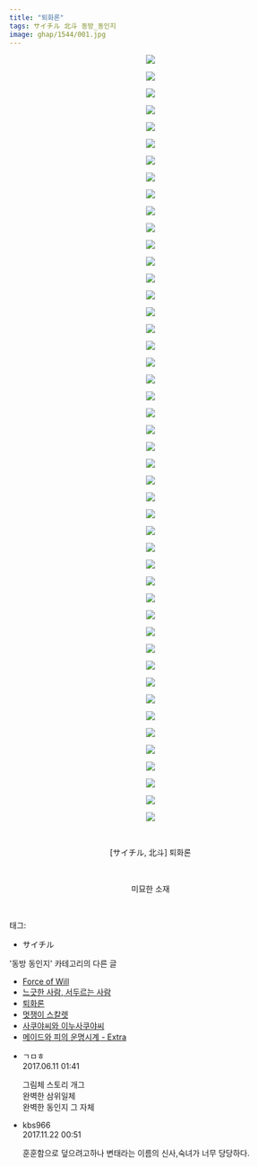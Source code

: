 ```yaml
---
title: "퇴화론"
tags: サイチル 北斗 동방_동인지
image: ghap/1544/001.jpg
---
```

<div class="article">
<p style="text-align: center; clear: none; float: none;"><img src="{{ site.nasurl }}/ghap/1544/001.jpg"/></p>
<p style="text-align: center; clear: none; float: none;"><img src="{{ site.nasurl }}/ghap/1544/002.jpg"/></p>
<p style="text-align: center; clear: none; float: none;"><img src="{{ site.nasurl }}/ghap/1544/003.jpg"/></p>
<p style="text-align: center; clear: none; float: none;"><img src="{{ site.nasurl }}/ghap/1544/004.jpg"/></p>
<p style="text-align: center; clear: none; float: none;"><img src="{{ site.nasurl }}/ghap/1544/005.jpg"/></p>
<p style="text-align: center; clear: none; float: none;"><img src="{{ site.nasurl }}/ghap/1544/006.jpg"/></p>
<p style="text-align: center; clear: none; float: none;"><img src="{{ site.nasurl }}/ghap/1544/007.jpg"/></p>
<p style="text-align: center; clear: none; float: none;"><img src="{{ site.nasurl }}/ghap/1544/008.jpg"/></p>
<p style="text-align: center; clear: none; float: none;"><img src="{{ site.nasurl }}/ghap/1544/009.jpg"/></p>
<p style="text-align: center; clear: none; float: none;"><img src="{{ site.nasurl }}/ghap/1544/010.jpg"/></p>
<p style="text-align: center; clear: none; float: none;"><img src="{{ site.nasurl }}/ghap/1544/011.jpg"/></p>
<p style="text-align: center; clear: none; float: none;"><img src="{{ site.nasurl }}/ghap/1544/012.jpg"/></p>
<p style="text-align: center; clear: none; float: none;"><img src="{{ site.nasurl }}/ghap/1544/013.jpg"/></p>
<p style="text-align: center; clear: none; float: none;"><img src="{{ site.nasurl }}/ghap/1544/014.jpg"/></p>
<p style="text-align: center; clear: none; float: none;"><img src="{{ site.nasurl }}/ghap/1544/015.jpg"/></p>
<p style="text-align: center; clear: none; float: none;"><img src="{{ site.nasurl }}/ghap/1544/016.jpg"/></p>
<p style="text-align: center; clear: none; float: none;"><img src="{{ site.nasurl }}/ghap/1544/017.jpg"/></p>
<p style="text-align: center; clear: none; float: none;"><img src="{{ site.nasurl }}/ghap/1544/018.jpg"/></p>
<p style="text-align: center; clear: none; float: none;"><img src="{{ site.nasurl }}/ghap/1544/019.jpg"/></p>
<p style="text-align: center; clear: none; float: none;"><img src="{{ site.nasurl }}/ghap/1544/020.jpg"/></p>
<p style="text-align: center; clear: none; float: none;"><img src="{{ site.nasurl }}/ghap/1544/021.jpg"/></p>
<p style="text-align: center; clear: none; float: none;"><img src="{{ site.nasurl }}/ghap/1544/022.jpg"/></p>
<p style="text-align: center; clear: none; float: none;"><img src="{{ site.nasurl }}/ghap/1544/023.jpg"/></p>
<p style="text-align: center; clear: none; float: none;"><img src="{{ site.nasurl }}/ghap/1544/024.jpg"/></p>
<p style="text-align: center; clear: none; float: none;"><img src="{{ site.nasurl }}/ghap/1544/025.jpg"/></p>
<p style="text-align: center; clear: none; float: none;"><img src="{{ site.nasurl }}/ghap/1544/026.jpg"/></p>
<p style="text-align: center; clear: none; float: none;"><img src="{{ site.nasurl }}/ghap/1544/027.jpg"/></p>
<p style="text-align: center; clear: none; float: none;"><img src="{{ site.nasurl }}/ghap/1544/028.jpg"/></p>
<p style="text-align: center; clear: none; float: none;"><img src="{{ site.nasurl }}/ghap/1544/029.jpg"/></p>
<p style="text-align: center; clear: none; float: none;"><img src="{{ site.nasurl }}/ghap/1544/030.jpg"/></p>
<p style="text-align: center; clear: none; float: none;"><img src="{{ site.nasurl }}/ghap/1544/031.jpg"/></p>
<p style="text-align: center; clear: none; float: none;"><img src="{{ site.nasurl }}/ghap/1544/032.jpg"/></p>
<p style="text-align: center; clear: none; float: none;"><img src="{{ site.nasurl }}/ghap/1544/033.jpg"/></p>
<p style="text-align: center; clear: none; float: none;"><img src="{{ site.nasurl }}/ghap/1544/034.jpg"/></p>
<p style="text-align: center; clear: none; float: none;"><img src="{{ site.nasurl }}/ghap/1544/035.jpg"/></p>
<p style="text-align: center; clear: none; float: none;"><img src="{{ site.nasurl }}/ghap/1544/036.jpg"/></p>
<p style="text-align: center; clear: none; float: none;"><img src="{{ site.nasurl }}/ghap/1544/037.jpg"/></p>
<p style="text-align: center; clear: none; float: none;"><img src="{{ site.nasurl }}/ghap/1544/038.jpg"/></p>
<p style="text-align: center; clear: none; float: none;"><img src="{{ site.nasurl }}/ghap/1544/039.jpg"/></p>
<p style="text-align: center; clear: none; float: none;"><img src="{{ site.nasurl }}/ghap/1544/040.jpg"/></p>
<p style="text-align: center; clear: none; float: none;"><img src="{{ site.nasurl }}/ghap/1544/041.jpg"/></p>
<p style="text-align: center; clear: none; float: none;"><img src="{{ site.nasurl }}/ghap/1544/042.jpg"/></p>
<p style="text-align: center; clear: none; float: none;"><img src="{{ site.nasurl }}/ghap/1544/043.jpg"/></p>
<p style="text-align: center; clear: none; float: none;"><img src="{{ site.nasurl }}/ghap/1544/044.jpg"/></p>
<p style="text-align: center; clear: none; float: none;"><img src="{{ site.nasurl }}/ghap/1544/045.jpg"/></p>
<p style="text-align: center; clear: none; float: none;"><img src="{{ site.nasurl }}/ghap/1544/046.jpg"/></p>
<p style="text-align: center; clear: none; float: none;"><br/></p>
<p style="text-align: center; clear: none; float: none;">[サイチル, 北斗] 퇴화론</p>
<p style="text-align: center; clear: none; float: none;"><br/></p>
<p style="text-align: center; clear: none; float: none;">미묘한 소재</p>
<p><br/></p>
</div><div class="tagTrail">
<p>태그: </p>
<ul>
<li>サイチル</li>
</ul>
</div><div class="another">
<p>'동방 동인지' 카테고리의 다른 글</p>
<ul>
<li><a href="/2016-08-13-ghap_1546">Force of Will</a></li>
<li><a href="/2016-08-13-ghap_1545">느긋한 사람, 서두르는 사람</a></li>
<li><a href="/2016-08-13-ghap_1544">퇴화론</a></li>
<li><a href="/2016-08-13-ghap_1543">멋쟁이 스칼렛</a></li>
<li><a href="/2016-08-13-ghap_1542">사쿠야씨와 이누사쿠야씨</a></li>
<li><a href="/2016-08-12-ghap_1541">메이드와 피의 운명시계 - Extra</a></li>
</ul>
</div><div class="cb_module cb_fluid">
<div class="cb_wrt cb_profile">
<div class="comment">
<ul>
<li class="cb_thumb_off" id="comment15010334">
<div class="cb_comment_area">
<div class="cb_info_area">
<div class="cb_section">
<span class="cb_nick_name">ㄱㅁㅎ</span>
</div>
<div class="cb_section">
<span class="cb_date">2017.06.11 01:41 </span>
</div>
</div>
<div class="cb_dsc_comment">
<p class="cb_dsc">
											그림체 스토리 개그<br/>
완벽한 삼위일체<br/>
완벽한 동인지 그 자체
										</p>
</div>
</div></li>
<li class="cb_thumb_off" id="comment15134723">
<div class="cb_comment_area">
<div class="cb_info_area">
<div class="cb_section">
<span class="cb_nick_name">kbs966</span>
</div>
<div class="cb_section">
<span class="cb_date">2017.11.22 00:51 </span>
</div>
</div>
<div class="cb_dsc_comment">
<p class="cb_dsc">
											훈훈함으로 덮으려고하나 변태라는 이름의 신사,숙녀가 너무 당당하다.
										</p>
</div>
</div></li>
</ul>
</div>
</div><!-- commentList close -->
</div>
<br/>
<p id="refer"></p>
<br/>
